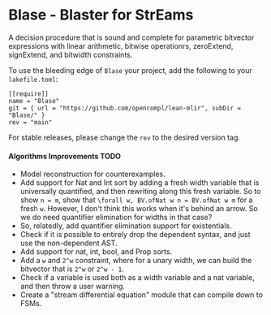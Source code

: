 # Blase - **Blas**ter for **S**tr**E**ams

A decision procedure that is sound and complete for parametric bitvector expressions
with linear arithmetic, bitwise operationrs, zeroExtend, signExtend, and bitwidth constraints.

To use the bleeding edge of `Blase` your project, add the following to your `lakefile.toml`:

```
[[require]]
name = "Blase"
git = { url = "https://github.com/opencompl/lean-mlir", subDir = "Blase/" }
rev = "main"
```

For stable releases, please change the `rev` to the desired version tag.

#### Algorithms Improvements TODO

- Model reconstruction for counterexamples.
- Add support for Nat and Int sort by adding a fresh width variable that is universally quantified, and then rewriting along this fresh variable.
So to show `n = m`, show that `\forall w, BV.ofNat w n = BV.ofNat w m` for a fresh `w`. However, I don't think this works when it's behind an arrow. So we do need quantifier elimination for widths in that case?
- So, relatedly, add quantifier elimination support for existentials.
- Check if it is possible to entirely drop the dependent syntax, and just use the
  non-dependent AST.
- Add support for nat, int, bool, and Prop sorts.
- Add a `w` and `2^w` constraint, where for a unary width, we can build the bitvector that is `2^w` or `2^w - 1`.
- Check if a variable is used both as a width variable and a nat variable, and then throw a user warning.
- Create a "stream differential equation" module that can compile down to FSMs.
